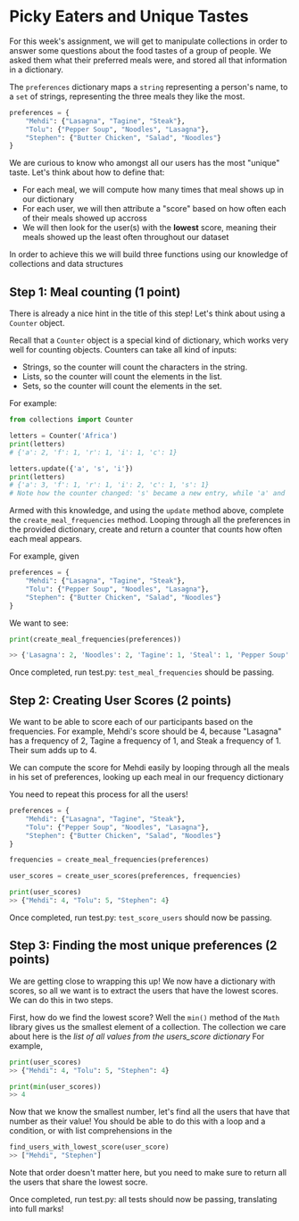 # Picky Eaters and Unique Tastes

For this week's assignment, we will get to manipulate collections in order to answer some questions about the food tastes of a group of people. We asked them what their preferred meals were, and stored all that information in a dictionary. 

The `preferences` dictionary maps a `string` representing a person's name, to a `set` of strings, representing the three meals they like the most.

```python
preferences = {
	"Mehdi": {"Lasagna", "Tagine", "Steak"},
	"Tolu": {"Pepper Soup", "Noodles", "Lasagna"},
	"Stephen": {"Butter Chicken", "Salad", "Noodles"}
}
```

We are curious to know who amongst all our users has the most "unique" taste. Let's think about how to define that:

- For each meal, we will compute how many times that meal shows up in our dictionary
- For each user, we will then attribute a "score" based on how often each of their meals showed up accross 
- We will then look for the user(s) with the **lowest** score, meaning their meals showed up the least often throughout our dataset

In order to achieve this we will build three functions using our knowledge of collections and data structures

## Step 1: Meal counting (1 point)

There is already a nice hint in the title of this step! Let's think about using a `Counter` object. 

Recall that a `Counter` object is a special kind of dictionary, which works very well for counting objects. Counters can take all kind of inputs:
- Strings, so the counter will count the characters in the string.
- Lists, so the counter will count the elements in the list.
- Sets, so the counter will count the elements in the set.

For example:

```python
from collections import Counter

letters = Counter('Africa')
print(letters) 
# {'a': 2, 'f': 1, 'r': 1, 'i': 1, 'c': 1}

letters.update({'a', 's', 'i'})
print(letters)
# {'a': 3, 'f': 1, 'r': 1, 'i': 2, 'c': 1, 's': 1}
# Note how the counter changed: 's' became a new entry, while 'a' and 'i' were incremented.
```

Armed with this knowledge, and using the `update` method above, complete the `create_meal_frequencies` method. Looping through all the preferences in the provided dictionary, create and return a counter that counts how often each meal appears.

For example, given

```python
preferences = {
	"Mehdi": {"Lasagna", "Tagine", "Steak"},
	"Tolu": {"Pepper Soup", "Noodles", "Lasagna"},
	"Stephen": {"Butter Chicken", "Salad", "Noodles"}
}
```
We want to see:

```python
print(create_meal_frequencies(preferences))

>> {'Lasagna': 2, 'Noodles': 2, 'Tagine': 1, 'Steal': 1, 'Pepper Soup': 1, 'Butter Chicken': 1, 'Salad': 1}
```

Once completed, run test.py: `test_meal_frequencies` should be passing.

## Step 2: Creating User Scores (2 points)

We want to be able to score each of our participants based on the frequencies. For example, Mehdi's score should be 4, because "Lasagna" has a frequency of 2, Tagine a frequency of 1, and Steak a frequency of 1. Their sum adds up to 4.

We can compute the score for Mehdi easily by looping through all the meals in his set of preferences, looking up each meal in our frequency dictionary

You need to repeat this process for all the users! 

```python
preferences = {
	"Mehdi": {"Lasagna", "Tagine", "Steak"},
	"Tolu": {"Pepper Soup", "Noodles", "Lasagna"},
	"Stephen": {"Butter Chicken", "Salad", "Noodles"}
}

frequencies = create_meal_frequencies(preferences)

user_scores = create_user_scores(preferences, frequencies)

print(user_scores)
>> {"Mehdi": 4, "Tolu": 5, "Stephen": 4}
```

Once completed, run test.py: `test_score_users` should now be passing.

## Step 3: Finding the most unique preferences (2 points)

We are getting close to wrapping this up! We now have a dictionary with scores, so all we want is to extract the users that have the lowest scores. We can do this in two steps. 

First, how do we find the lowest score? Well the `min()` method of the `Math` library gives us the smallest element of a collection. The collection we care about here is the _list of all values from the users_score dictionary_ For example, 

```python
print(user_scores)
>> {"Mehdi": 4, "Tolu": 5, "Stephen": 4}

print(min(user_scores))
>> 4
```

Now that we know the smallest number, let's find all the users that have that number as their value! You should be able to do this with a loop and a condition, or with list comprehensions in the 

```python
find_users_with_lowest_score(user_score)
>> ["Mehdi", "Stephen"]
```

Note that order doesn't matter here, but you need to make sure to return all the users that share the lowest socre.

Once completed, run test.py: all tests should now be passing, translating into full marks!
